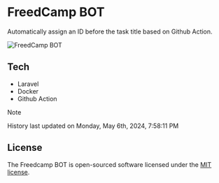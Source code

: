 # FreedCamp BOT

Automatically assign an ID before the task title based on Github Action.

![FreedCamp BOT](https://repository-images.githubusercontent.com/737932867/7d34798b-2680-471c-b089-a78a718d3d6a)

## Tech

- Laravel
- Docker
- Github Action

> [!NOTE]  
> History last updated on Monday, May 6th, 2024, 7:58:11 PM

## License

The Freedcamp BOT is open-sourced software licensed under the [MIT license](https://opensource.org/licenses/MIT).
